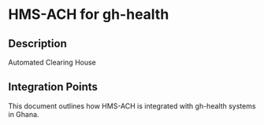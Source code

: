 # HMS-ACH for gh-health

## Description

Automated Clearing House

## Integration Points

This document outlines how HMS-ACH is integrated with gh-health systems in Ghana.
